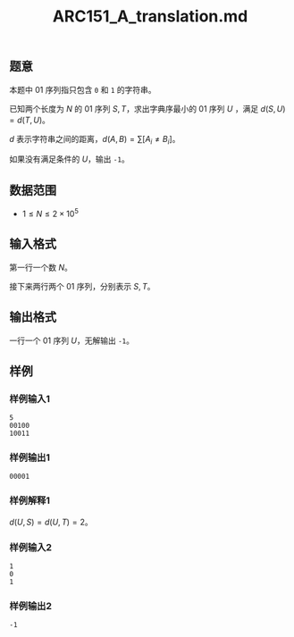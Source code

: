 ﻿---
title: "ARC151_A_translation.md"
tags: []
author: ""
created: ""
---

## 题意 

本题中 $01$ 序列指只包含 `0` 和 `1` 的字符串。

已知两个长度为 $N$ 的 $01$ 序列 $S,T$，求出字典序最小的 $01$ 序列 $U$ ，满足 $d(S,U)=d(T,U)$。

$d$ 表示字符串之间的距离，$d(A,B)=\sum [A_i\ne B_i]$。 

如果没有满足条件的 $U$，输出 `-1`。

## 数据范围

- $1\le N\le 2\times 10^5$

## 输入格式

第一行一个数 $N$。

接下来两行两个 $01$ 序列，分别表示 $S,T$。

## 输出格式

一行一个 $01$ 序列 $U$，无解输出 `-1`。

## 样例

### 样例输入1

```
5
00100
10011
```

### 样例输出1

```
00001
```

### 样例解释1

$d(U,S)=d(U,T)=2$。

### 样例输入2

```
1
0
1
```

### 样例输出2

```
-1
```

